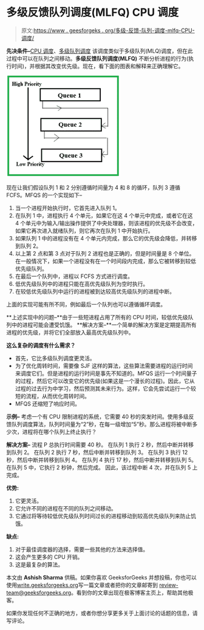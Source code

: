# 多级反馈队列调度(MLFQ) CPU 调度

> 原文:[https://www . geesforgeks . org/多级-反馈-队列-调度-mlfq-CPU-调度/](https://www.geeksforgeeks.org/multilevel-feedback-queue-scheduling-mlfq-cpu-scheduling/)

**先决条件–**[CPU 调度](https://www.geeksforgeeks.org/gate-notes-operating-system-process-scheduling/)、[多级队列调度](https://www.geeksforgeeks.org/operating-system-multilevel-queue-scheduling/)
该调度类似于多级队列(MLQ)调度，但在此过程中可以在队列之间移动。**多级反馈队列调度(MLFQ)** 不断分析进程的行为(执行时间)，并根据其改变优先级。现在，看下面的图表和解释来正确理解它。

![](img/683e4bb0ef14aabaff83002b8e4f03ed.png)

现在让我们假设队列 1 和 2 分别遵循时间量为 4 和 8 的循环，队列 3 遵循 FCFS。MFQS 的一个实现如下–

1.  当一个进程开始执行时，它首先进入队列 1。
2.  在队列 1 中，进程执行 4 个单元，如果它在这 4 个单元中完成，或者它在这 4 个单元中为输入/输出操作提供了中央处理器，则该进程的优先级不会改变，如果它再次进入就绪队列，则它再次在队列 1 中开始执行。
3.  如果队列 1 中的进程没有在 4 个单元内完成，那么它的优先级会降低，并转移到队列 2。
4.  以上第 2 点和第 3 点对于队列 2 进程也是正确的，但是时间量是 8 个单位。在一般情况下，如果一个进程没有在一个时间段内完成，那么它被转移到较低优先级队列。
5.  在最后一个队列中，进程以 FCFS 方式进行调度。
6.  低优先级队列中的进程只能在高优先级队列为空时执行。
7.  在较低优先级队列中运行的进程被到达较高优先级队列的进程中断。

上面的实现可能有所不同，例如最后一个队列也可以遵循循环调度。

**上述实现中的问题–**由于一些短进程占用了所有的 CPU 时间，较低优先级队列中的进程可能会遭受饥饿。
**解决方案–**一个简单的解决方案是定期提高所有进程的优先级，并将它们全部放入最高优先级队列中。

**这么复杂的调度有什么需求？**

*   首先，它比多级队列调度更灵活。
*   为了优化周转时间，需要像 SJF 这样的算法，这些算法需要进程的运行时间来调度它们。但是进程的运行时间是事先不知道的。MFQS 运行一个时间量子的过程，然后它可以改变它的优先级(如果这是一个漫长的过程)。因此，它从过程的过去行为中学习，然后预测其未来行为。这样，它会先尝试运行一个较短的流程，从而优化周转时间。
*   MFQS 还缩短了响应时间。

**示例–**
考虑一个有 CPU 限制进程的系统，它需要 40 秒的突发时间。使用多级反馈队列调度算法，队列时间量为“2”秒，在每一级增加“5”秒。那么进程将被中断多少次，进程将在哪个队列上终止执行？

**解决方案–**
流程 P 总执行时间需要 40 秒。
在队列 1 执行 2 秒，然后中断并转移到队列 2。
在队列 2 执行 7 秒，然后中断并转移到队列 3。
在队列 3 执行 12 秒，然后中断并转移到队列 4。
在队列 4 执行 17 秒，然后中断并转移到队列 5。
在队列 5 中，它执行 2 秒钟，然后完成。
因此，该过程中断 4 次，并在队列 5 上完成。

**优势:**

1.  它更灵活。
2.  它允许不同的进程在不同的队列之间移动。
3.  它通过将等待较低优先级队列时间过长的进程移动到较高优先级队列来防止饥饿。

**缺点:**

1.  对于最佳调度器的选择，需要一些其他的方法来选择值。
2.  这会产生更多的 CPU 开销。
3.  这是最复杂的算法。

本文由 **Ashish Sharma** 供稿。如果你喜欢 GeeksforGeeks 并想投稿，你也可以使用[write.geeksforgeeks.org](https://write.geeksforgeeks.org)写一篇文章或者把你的文章邮寄到 review-team@geeksforgeeks.org。看到你的文章出现在极客博客主页上，帮助其他极客。

如果你发现任何不正确的地方，或者你想分享更多关于上面讨论的话题的信息，请写评论。